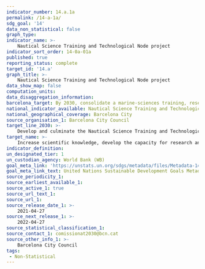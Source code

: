 ```yaml
---
indicator_number: 14.a.1a
permalink: /14-a-1a/
sdg_goal: '14'
data_non_statistical: false
graph_type: 
indicator_name: >-
    Nautical Science Training and Technological Node project
indicator_sort_order: 14-0a-01a
published: true
reporting_status: complete
target_id: '14.a'
graph_title: >-
    Nautical Science Training and Technological Node project
data_show_map: false
computation_units: 
data_disaggregation_information:
barcelona_target: By 2030, consolidate a marine-sciences training, research and development hub
national_indicator_available: Nautical Science Training and Technological Node project
national_geographical_coverage: Barcelona City
source_organisation_1: Barcelona City Council
target_line_2030: >-
    Develop and culminate the Nautical Science Training and Technological Node project
target_name: >-
    Increase scientific knowledge, develop the capacity for research and transfer marine technology, taking into account the Intergovernmental Oceanographic Commission’s criteria and directives for the transfer of marine technology, with the aim of improving the health of the oceans and reinforcing the contribution of marine biodiversity to the development of developing countries, in particular small, insular developing states and less advanced countries
indicator_definition:
un_designated_tier: 1
un_custodian_agency: World Bank (WB)
goal_meta_link: 'https://unstats.un.org/sdgs/metadata/files/Metadata-14-0a-01.pdf'
goal_meta_link_text: United Nations Sustainable Development Goals Metadata (pdf 894kB)
source_periodicity_1: 
source_earliest_available_1: 
source_active_1: true
source_url_text_1:
source_url_1:
source_release_date_1: >- 
    2021-04-27
source_next_release_1: >- 
    2022-04-27
source_statistical_classification_1: 
source_contact_1: comissionat2030@bcn.cat
source_other_info_1: >-
    Barcelona City Council
tags:
 - Non-Statistical
---
```

